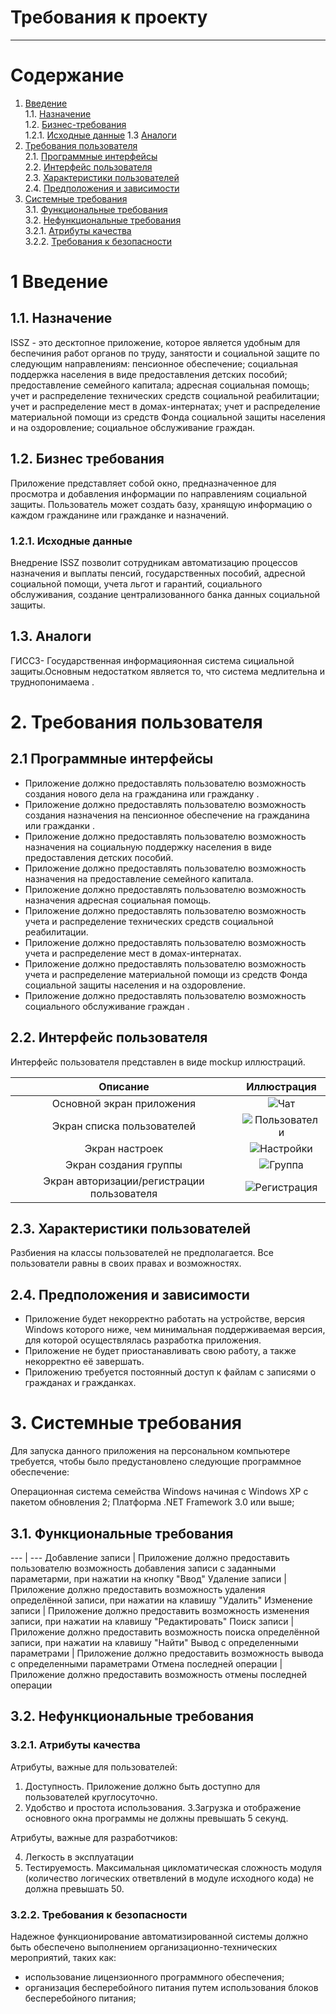 # Требования к проекту
---

# Содержание

1. [Введение](#intro)  
1.1. [Назначение](#appointment)  
1.2. [Бизнес-требования](#business)  
1.2.1. [Исходные данные](#data)
1.3  [Аналоги](#analog)
2. [Требования пользователя](#requirements)  
2.1. [Программные интерфейсы](#interfaces)  
2.2. [Интерфейс пользователя](#ui)  
2.3. [Характеристики пользователей](#users)  
2.4. [Предположения и зависимости](#dependence)  
3. [Системные требования](#systemreq)  
3.1. [Функциональные требования](#functionalreq)  
3.2. [Нефункциональные требования](#nonfunctionalreq)  
3.2.1. [Атрибуты качества](#qa)  
3.2.2. [Требования к безопасности](#security)  


<a name = "intro"/>

# 1 Введение

<a name = "appointment"/>

## 1.1. Назначение
ISSZ - это десктопное приложение, которое является удобным для беспечиния работ органов по труду, занятости и социальной защите по следующим направлениям:
пенсионное обеспечение;
социальная поддержка населения в виде предоставления детских пособий;
предоставление семейного капитала;
адресная социальная помощь;
учет и распределение технических средств социальной реабилитации;
учет и распределение мест в домах-интернатах;
учет и распределение материальной помощи из средств Фонда социальной защиты населения и на оздоровление;
социальное обслуживание граждан.

<a name = "business"/>

## 1.2. Бизнес требования

Приложение представляет собой окно, предназначенное для просмотра и добавления информации по направлениям социальной защиты. Пользователь может создать базу, хранящую информацию о каждом гражданине или гражданке и назначений.
<a name = "data"/>

### 1.2.1. Исходные данные

Внедрение ISSZ позволит сотрудникам автоматизацию процессов назначения и выплаты пенсий, государственных пособий, адресной социальной помощи, учета льгот и гарантий, социального обслуживания, создание централизованного банка данных социальной защиты.

<a name = "requirements"/>

## 1.3. Аналоги

ГИССЗ- Государственная информацияонная система сициальной защиты.Основным недостатком является то, что система медлительна и труднопонимаема .

<a name = "analog"/>

# 2. Требования пользователя


<a name = "interfaces"/>

## 2.1 Программные интерфейсы

* Приложение должно предоставлять пользователю возможность создания нового дела на гражданина или гражданку .
* Приложение должно предоставлять пользователю возможность создания назначения на пенсионное обеспечение на гражданина или гражданки .
* Приложение должно предоставлять пользователю возможность назначения на социальную поддержку населения в виде предоставления детских пособий.
* Приложение должно предоставлять пользователю возможность назначения на предоставление семейного капитала.
* Приложение должно предоставлять пользователю возможность назначения адресная социальная помощь.
* Приложение должно предоставлять пользователю возможность  учета и распределение технических средств социальной реабилитации.
* Приложение должно предоставлять пользователю возможность учета и распределение мест в домах-интернатах.
* Приложение должно предоставлять пользователю возможность учета и распределение материальной помощи из средств Фонда социальной защиты населения и на оздоровление.
* Приложение должно предоставлять пользователю возможность социального обслуживание граждан .

<a name = "ui"/>

## 2.2. Интерфейс пользователя

Интерфейс пользователя представлен в виде mockup иллюстраций.


| Описание| Иллюстрация|
| :------: | :-------: |
| Основной экран приложения | ![Чат](/Images/chat.png) |
| Экран списка пользователей | ![Пользователи](/Images/userList.png) |
| Экран настроек | ![Настройки](/Images/settings.png) |
| Экран создания группы | ![Группа](/Images/createGroup.png) |
| Экран авторизации/регистрации пользователя | ![Регистрация](/Images/signIn.png) |



<a name = "users"/>

## 2.3. Характеристики пользователей

Разбиения на классы пользователей не предполагается. Все пользователи равны в своих правах и возможностях.


<a name = "dependence"/>

## 2.4. Предположения и зависимости

* Приложение будет некорректно работать на устройстве, версия Windows которого ниже, чем минимальная поддерживаемая версия, для которой осуществлялась разработка приложения.
* Приложение не будет приостанавливать свою работу, а также некорректно её завершать. 
* Приложению требуется постоянный доступ к файлам с записями о гражданах и гражданках.

<a name = "systemreq"/>

# 3. Системные требования

Для запуска данного приложения на персональном компьютере требуется, чтобы было предустановлено следующие программное обеспечение:

Операционная система семейства Windows начиная с Windows XP с пакетом обновления 2;
Платформа .NET Framework 3.0 или выше;


<a name = "functionalreq"/>

## 3.1. Функциональные требования

 --- | ---
Добавление записи  | Приложение должно предоставить пользователю возможность добавления записи  с заданными параметарми, при нажатии на кнопку "Ввод"
Удаление записи  | Приложение должно предоставить возможность удаления определённой записи, при нажатии на клавишу "Удалить"
Изменение записи | Приложение должно предоставить возможность изменения записи, при нажатии на клавишу "Редактировать"
Поиск записи | Приложение должно предоставить возможность поиска определённой записи, при нажатии на клавишу "Найти"
Вывод с определенными параметрами | Приложение должно предоставить возможность вывода с определенными параметрами 
Отмена последней операции | Приложение должно предоставить возможность отмены последней операции

<a name = "nonfunctionalreq"/>

## 3.2. Нефункциональные требования


<a name = "qa"/>

### 3.2.1. Атрибуты качества

Атрибуты, важные для пользователей:
1. Доступность. Приложение должно быть доступно для пользователей круглосуточно.
2. Удобство и простота использования.
3.Загрузка и отображение основного окна программы не должны превышать 5 секунд.  

Атрибуты, важные для разработчиков:

4. Легкость в эксплуатации
5. Тестируемость. Максимальная цикломатическая сложность модуля (количество логических ответвлений в модуле исходного кода) не должна превышать 50.


<a name = "security"/>

### 3.2.2. Требования к безопасности

Надежное функционирование автоматизированной системы должно быть обеспечено выполнением организационно-технических мероприятий, таких как:

- использование лицензионного программного обеспечения;
- организация бесперебойного питания путем использования блоков бесперебойного питания;

